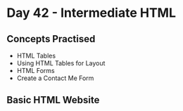 # Day 42 - Intermediate HTML
## Concepts Practised
- HTML Tables
- Using HTML Tables for Layout
- HTML Forms
- Create a Contact Me Form
## Basic HTML Website

